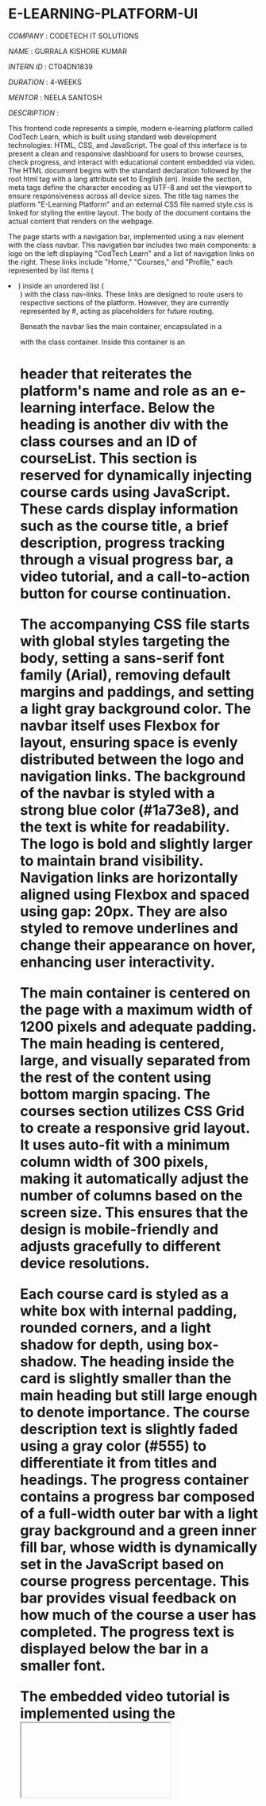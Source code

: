 # E-LEARNING-PLATFORM-UI
*COMPANY* : CODETECH IT SOLUTIONS

*NAME* : GURRALA KISHORE KUMAR 

*INTERN ID* : CT04DN1839

*DURATION* : 4-WEEKS

*MENTOR* : NEELA SANTOSH

*DESCRIPTION* :

This frontend code represents a simple, modern e-learning platform called CodTech Learn, which is built using standard web development technologies: HTML, CSS, and JavaScript. The goal of this interface is to present a clean and responsive dashboard for users to browse courses, check progress, and interact with educational content embedded via video. The HTML document begins with the standard <!DOCTYPE html> declaration followed by the root html tag with a lang attribute set to English (en). Inside the <head> section, meta tags define the character encoding as UTF-8 and set the viewport to ensure responsiveness across all device sizes. The title tag names the platform "E-Learning Platform" and an external CSS file named style.css is linked for styling the entire layout. The body of the document contains the actual content that renders on the webpage.

The page starts with a navigation bar, implemented using a nav element with the class navbar. This navigation bar includes two main components: a logo on the left displaying "CodTech Learn" and a list of navigation links on the right. These links include "Home," "Courses," and "Profile," each represented by list items (<li>) inside an unordered list (<ul>) with the class nav-links. These links are designed to route users to respective sections of the platform. However, they are currently represented by #, acting as placeholders for future routing.

Beneath the navbar lies the main container, encapsulated in a <div> with the class container. Inside this container is an <h1> header that reiterates the platform's name and role as an e-learning interface. Below the heading is another div with the class courses and an ID of courseList. This section is reserved for dynamically injecting course cards using JavaScript. These cards display information such as the course title, a brief description, progress tracking through a visual progress bar, a video tutorial, and a call-to-action button for course continuation.

The accompanying CSS file starts with global styles targeting the body, setting a sans-serif font family (Arial), removing default margins and paddings, and setting a light gray background color. The navbar itself uses Flexbox for layout, ensuring space is evenly distributed between the logo and navigation links. The background of the navbar is styled with a strong blue color (#1a73e8), and the text is white for readability. The logo is bold and slightly larger to maintain brand visibility. Navigation links are horizontally aligned using Flexbox and spaced using gap: 20px. They are also styled to remove underlines and change their appearance on hover, enhancing user interactivity.

The main container is centered on the page with a maximum width of 1200 pixels and adequate padding. The main heading is centered, large, and visually separated from the rest of the content using bottom margin spacing. The courses section utilizes CSS Grid to create a responsive grid layout. It uses auto-fit with a minimum column width of 300 pixels, making it automatically adjust the number of columns based on the screen size. This ensures that the design is mobile-friendly and adjusts gracefully to different device resolutions.

Each course card is styled as a white box with internal padding, rounded corners, and a light shadow for depth, using box-shadow. The heading inside the card is slightly smaller than the main heading but still large enough to denote importance. The course description text is slightly faded using a gray color (#555) to differentiate it from titles and headings. The progress container contains a progress bar composed of a full-width outer bar with a light gray background and a green inner fill bar, whose width is dynamically set in the JavaScript based on course progress percentage. This bar provides visual feedback on how much of the course a user has completed. The progress text is displayed below the bar in a smaller font.

The embedded video tutorial is implemented using the <iframe> tag and styled to stretch the full width of the card while maintaining a height of 200 pixels. The iframe has no borders and slightly rounded corners to match the card’s design. At the bottom of each card is a blue button labeled "Continue Course." This button is styled to be wide, center-aligned, padded, and has rounded corners, making it prominent and inviting for user interaction.

For mobile responsiveness, a media query targeting screens smaller than 600 pixels ensures the navigation links shift from horizontal to vertical alignment. This change is achieved by changing the flex-direction to column and reducing the spacing between links. It ensures the navigation is accessible and aesthetically pleasing on smaller devices like smartphones.

The JavaScript section, located at the end of the HTML document, dynamically creates and injects course cards into the DOM. It begins by defining an array called courses, which contains objects. Each object represents a course and includes an id, title, description, progress, and videoUrl. In the current example, there are two courses. The first course is titled "HTML Tutoriol" (with a minor typo in both the title and description: "Tutoriol" and "carsh couse" instead of "Tutorial" and "crash course"). The second course is "JavaScript Essentials," which correctly describes its content and links to a valid embedded YouTube video.

The script then selects the courseList div from the DOM using getElementById. It iterates over the courses array using forEach, and for each course object, it creates a new div element with the class card. This new element’s inner HTML is set using template literals, which allows for easy embedding of dynamic values like the title, description, progress percentage, video URL, and a static link for continuing the course. The width of the progress bar’s inner fill is dynamically set using inline style to match the progress property of each course. Once the card is fully constructed, it is appended as a child to the courseList container, which results in the card appearing on the webpage.

Overall, this code achieves the objective of building a lightweight, elegant, and functional front end for an e-learning platform. It separates structure (HTML), presentation (CSS), and behavior (JavaScript) following best practices in web development. The design is modern with smooth visuals like shadows, rounded corners, and hover effects. It is also responsive and user-friendly, capable of rendering well on both desktop and mobile screens. The modular structure of the JavaScript makes it easy to scale by simply adding new course objects to the courses array.

In terms of areas for improvement, fixing typos in the course titles and descriptions would enhance professionalism. Additionally, implementing better error handling for videos, providing unique IDs or linking courses to detailed pages, and dynamically fetching course data from a backend or API could elevate this platform to a more production-ready level. As it stands, this implementation serves as a great foundational structure for a scalable online education portal. Features like user authentication, progress tracking with databases, and interactive quizzes could be added later to enhance functionality.

*OUTPUT*:
*Vedio Output*:


